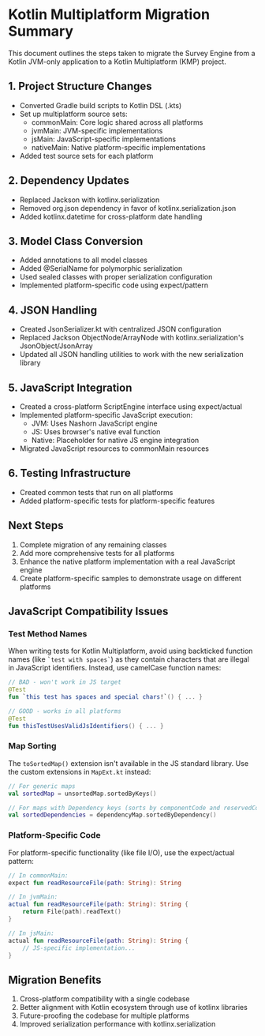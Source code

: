# Kotlin Multiplatform Migration Summary

This document outlines the steps taken to migrate the Survey Engine from a Kotlin JVM-only application to a Kotlin Multiplatform (KMP) project.

## 1. Project Structure Changes

- Converted Gradle build scripts to Kotlin DSL (.kts)
- Set up multiplatform source sets:
  - commonMain: Core logic shared across all platforms
  - jvmMain: JVM-specific implementations
  - jsMain: JavaScript-specific implementations
  - nativeMain: Native platform-specific implementations
- Added test source sets for each platform

## 2. Dependency Updates

- Replaced Jackson with kotlinx.serialization
- Removed org.json dependency in favor of kotlinx.serialization.json
- Added kotlinx.datetime for cross-platform date handling

## 3. Model Class Conversion

- Added  annotations to all model classes
- Added @SerialName for polymorphic serialization
- Used sealed classes with proper serialization configuration
- Implemented platform-specific code using expect/pattern

## 4. JSON Handling

- Created JsonSerializer.kt with centralized JSON configuration
- Replaced Jackson ObjectNode/ArrayNode with kotlinx.serialization's JsonObject/JsonArray
- Updated all JSON handling utilities to work with the new serialization library

## 5. JavaScript Integration

- Created a cross-platform ScriptEngine interface using expect/actual
- Implemented platform-specific JavaScript execution:
  - JVM: Uses Nashorn JavaScript engine
  - JS: Uses browser's native eval function
  - Native: Placeholder for native JS engine integration
- Migrated JavaScript resources to commonMain resources

## 6. Testing Infrastructure

- Created common tests that run on all platforms
- Added platform-specific tests for platform-specific features

## Next Steps

1. Complete migration of any remaining classes
2. Add more comprehensive tests for all platforms
3. Enhance the native platform implementation with a real JavaScript engine
4. Create platform-specific samples to demonstrate usage on different platforms

## JavaScript Compatibility Issues

### Test Method Names

When writing tests for Kotlin Multiplatform, avoid using backticked function names (like `` `test with spaces` ``) as they contain characters that are illegal in JavaScript identifiers. Instead, use camelCase function names:

```kotlin
// BAD - won't work in JS target
@Test
fun `this test has spaces and special chars!`() { ... }

// GOOD - works in all platforms
@Test
fun thisTestUsesValidJsIdentifiers() { ... }
```

### Map Sorting

The `toSortedMap()` extension isn't available in the JS standard library. Use the custom extensions in `MapExt.kt` instead:

```kotlin
// For generic maps
val sortedMap = unsortedMap.sortedByKeys()

// For maps with Dependency keys (sorts by componentCode and reservedCode)
val sortedDependencies = dependencyMap.sortedByDependency()
```

### Platform-Specific Code

For platform-specific functionality (like file I/O), use the expect/actual pattern:

```kotlin
// In commonMain:
expect fun readResourceFile(path: String): String

// In jvmMain: 
actual fun readResourceFile(path: String): String {
    return File(path).readText()
}

// In jsMain:
actual fun readResourceFile(path: String): String {
    // JS-specific implementation...
}
```

## Migration Benefits

1. Cross-platform compatibility with a single codebase
2. Better alignment with Kotlin ecosystem through use of kotlinx libraries
3. Future-proofing the codebase for multiple platforms
4. Improved serialization performance with kotlinx.serialization